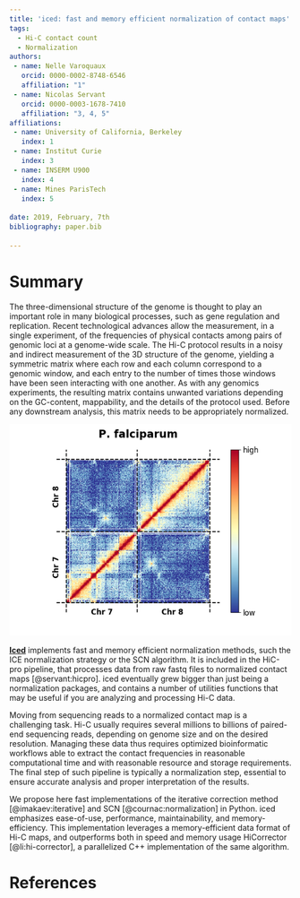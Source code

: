 ```yaml
---
title: 'iced: fast and memory efficient normalization of contact maps'
tags:
  - Hi-C contact count
  - Normalization
authors:
 - name: Nelle Varoquaux
   orcid: 0000-0002-8748-6546
   affiliation: "1"
 - name: Nicolas Servant
   orcid: 0000-0003-1678-7410
   affiliation: "3, 4, 5"
affiliations:
 - name: University of California, Berkeley
   index: 1
 - name: Institut Curie
   index: 3
 - name: INSERM U900
   index: 4
 - name: Mines ParisTech
   index: 5

date: 2019, February, 7th
bibliography: paper.bib

---
```


# Summary

The three-dimensional structure of the genome is thought to play an important
role in many biological processes, such as gene regulation and replication.
Recent technological advances allow the measurement, in a single 
experiment, of the frequencies of physical contacts among pairs of genomic
loci at a genome-wide scale. The Hi-C protocol results in a noisy and indirect
measurement of the 3D structure of the genome, yielding a symmetric matrix
where each row and each column correspond to a genomic window, and each entry
to the number of times those windows have been seen interacting with one
another.  As with any genomics experiments, the resulting matrix contains unwanted
variations depending on the GC-content, mappability, and the details of the
protocol used. Before any downstream analysis, this matrix needs to be
appropriately normalized.

![](figures/counts_pfalc.png)

[**Iced**](https://github.com/hiclib/iced) implements fast and memory
efficient normalization methods, such the ICE normalization strategy or the
SCN algorithm. It is included in the HiC-pro pipeline, that processes data
from raw fastq files to normalized contact maps [@servant:hicpro]. iced
eventually grew bigger than just being a normalization packages, and contains
a number of utilities functions that may be useful if you are analyzing and
processing Hi-C data.

Moving from sequencing reads to a normalized contact map is a challenging
task. Hi-C usually requires several millions to billions of paired-end
sequencing reads, depending on genome size and on the desired resolution.
Managing these data thus requires optimized bioinformatic workflows able to
extract the contact frequencies in reasonable computational time and with
reasonable resource and storage requirements. The final step of such pipeline
is typically a normalization step, essential to ensure accurate analysis and
proper interpretation of the results.
  
We propose here fast implementations of the iterative correction method
[@imakaev:iterative] and SCN [@cournac:normalization] in Python. iced
emphasizes ease-of-use, performance, maintainability, and memory-efficiency.
This implementation leverages a memory-efficient data format of Hi-C maps, and
outperforms both in speed and memory usage HiCorrector [@li:hi-corrector], a
parallelized C++ implementation of the same algorithm.

# References
